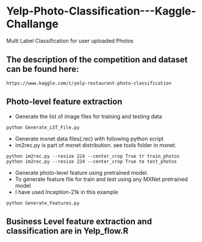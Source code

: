 # Yelp-Photo-Classification---Kaggle-Challange
Multi Label Classification for user uploaded Photos

## The description of the competition and dataset can be found here:
```
https://www.kaggle.com/c/yelp-restaurant-photo-classification 
```

## Photo-level feature extraction
- Generate the list of image files for training and testing data
```
python Generate_LST_File.py
```

- Generate mxnet data files(.rec) with following python script 
- im2rec.py is part of mxnet distribution. see tools folder in mxnet.
```
python im2rec.py --resize 224 --center_crop True tr train_photos
python im2rec.py --resize 224 --center_crop True te test_photos
```

- Generate photo-level feature using pretrained model.
- To generate feature file for train and test using any MXNet pretrained model
- I have used Inception-21k in this example
```
python Generate_Features.py
```

## Business Level feature extraction and classification are in Yelp_flow.R
